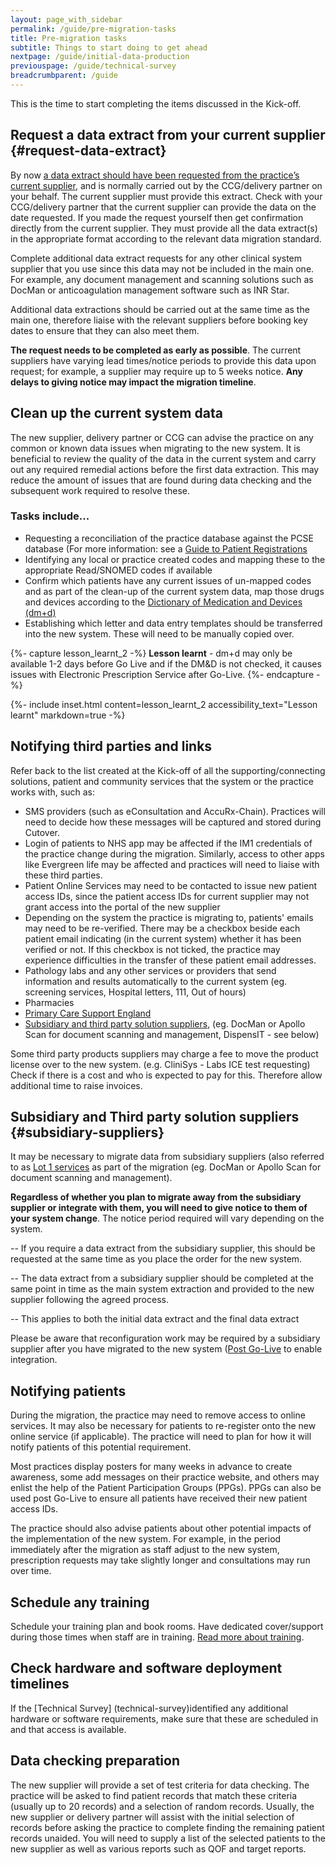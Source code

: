 ```yaml
---
layout: page_with_sidebar
permalink: /guide/pre-migration-tasks
title: Pre-migration tasks
subtitle: Things to start doing to get ahead
nextpage: /guide/initial-data-production
previouspage: /guide/technical-survey
breadcrumbparent: /guide
---
```


This is the time to start completing the items discussed in the Kick-off.


## Request a data extract from your current supplier {#request-data-extract}

By now [a data extract should have been requested from the practice’s current supplier](/prm-practice-migration/guide/get-started#request-data-extract), and is normally carried out by the CCG/delivery partner on your behalf. The current supplier must provide this extract. Check with your CCG/delivery partner that the current supplier can provide the data on the date requested. If you made the request yourself then get confirmation directly from the current supplier. They must provide all the data extract(s) in the appropriate format according to the relevant data migration standard.

Complete additional data extract requests for any other clinical system supplier that you use since this data may not be included in the main one. For example, any document management and scanning solutions such as DocMan or anticoagulation management software such as INR Star. 

Additional data extractions should be carried out at the same time as the main one, therefore liaise with the relevant suppliers before booking key dates to ensure that they can also meet them. 

<!--* * *
**_SLA:_**  Once a request is made for an extract, your old supplier has 5 working days to provide this to you/your new supplier.
<br><em>(GP IT Futures Catalogue Solution Migration Process, p. 6)</em>
* * *-->
<!-- [UPLIFT] added reference to the Supplier SLA in terms of responding to queries from a Migration Management Agent -->

<!--The DDE is the 'Documented Data Extract' that shows what physical data is to be included in the extract and its format and structure (see DMI02).
 [UPLIFT] added reference to the Supplier SLA in terms of responding to a request for an extract -->

__The request needs to be completed as early as possible__. The current suppliers have varying lead times/notice periods to provide this data upon request; for example, a supplier may require up to 5 weeks notice. __Any delays to giving notice may impact the migration timeline__.

## Clean up the current system data

The new supplier, delivery partner or CCG can advise the practice on any common or known data issues when migrating to the new system. It is beneficial to review the quality of the data in the current system and carry out any required remedial actions before the first data extraction. This may reduce the amount of issues that are found during data checking and the subsequent work required to resolve these.

<!--* * * 
**_SLA:_**  Reviewing the quality of the data in your current solution should not take more than 6 weeks. This review should include identifying any irregularities in the data, performing standard data quality checks and assessing any misused codes or concepts, such as clinical findings terms.
<br><em>(GP IT Futures Catalogue Solution Migration Process, p. 11)</em>
* * *-->

<!-- [UPLIFT] added reference to Step 4 SLA from the Ancillary Document -->
<!-- [GAP] need to check whether 'Source Solution data quality review' is the same activity as 'Clean up the current system data' i.e. is the SLA here in the right place? -->

### Tasks include...

* Requesting a reconciliation of the practice database against the PCSE database (For more information: see a [Guide to Patient Registrations](https://pcse.england.nhs.uk/services/registrations/)
* Identifying any local or practice created codes and mapping these to the appropriate Read/SNOMED codes if available 
* Confirm which patients have any current issues of un-mapped codes and as part of the clean-up of the current system data, map those drugs and devices according to the [Dictionary of Medication and Devices (dm+d)](https://www.nhsbsa.nhs.uk/pharmacies-gp-practices-and-appliance-contractors/dictionary-medicines-and-devices-dmd) 
* Establishing which letter and data entry templates should be transferred into the new system. These will need to be manually copied over.

{%- capture lesson_learnt_2 -%}
__Lesson learnt__ - dm+d may only be available 1-2 days before Go Live and if the DM&D is not checked, it causes issues with Electronic Prescription Service after Go-Live. 
{%- endcapture -%}

{%- include inset.html content=lesson_learnt_2 accessibility_text="Lesson learnt" markdown=true -%}

## Notifying third parties and links

Refer back to the list created at the Kick-off of all the supporting/connecting solutions, patient and community services that the system or the practice works with, such as:

* SMS providers (such as eConsultation and AccuRx-Chain). Practices will need to decide how these messages will be captured and stored during Cutover.
* Login of patients to NHS app may be affected if the IM1 credentials of the practice change during the migration. Similarly, access to other apps like Evergreen life may be affected and practices will need to liaise with these third parties.
* Patient Online Services may need to be contacted to issue new patient access IDs, since the patient access IDs for current supplier may not grant access into the portal of the new supplier
* Depending on the system the practice is migrating to, patients' emails may need to be re-verified. There may be a checkbox beside each patient email indicating (in the current system) whether it has been verified or not. If this checkbox is not ticked, the practice may experience difficulties in the transfer of these patient email addresses.
* Pathology labs and any other services or providers that send information and results automatically to the current system (eg. screening services, Hospital letters, 111, Out of hours)
* Pharmacies
* [Primary Care Support England](https://pcse.england.nhs.uk/) 
* [Subsidiary and third party solution suppliers](/prm-practice-migration/guide/pre-migration-tasks#subsidiary-suppliers), (eg. DocMan or Apollo Scan for document scanning and management, DispensIT - see below)

Some third party products suppliers may charge a fee to move the product license over to the new system. (e.g. CliniSys - Labs ICE test requesting) Check if there is a cost and who is expected to pay for this. Therefore allow additional time to raise invoices.


## Subsidiary and Third party solution suppliers {#subsidiary-suppliers}

It may be necessary to migrate data from subsidiary suppliers (also referred to as [Lot 1 services]((https://digital.nhs.uk/services/gp-systems-of-choice/gpsoc-services#lot-1-gp-principal-clinical-systems-and-subsidiary-modules)) as part of the migration (eg. DocMan or Apollo Scan for document scanning and management).

__Regardless of whether you plan to migrate away from the subsidiary supplier or integrate with them, you will need to give notice to them of your system change__. The notice period required will vary depending on the system. 

   -- If you require a data extract from the subsidiary supplier, this should be requested at the same time as you place the order for the new system. 

   -- The data extract from a subsidiary supplier should be completed at the same point in time as the main system extraction and provided to the new supplier following the agreed process.

   -- This applies to both the initial data extract and the final data extract

Please be aware that reconfiguration work may be required by a subsidiary supplier after you have migrated to the new system ([Post Go-Live](post-go-live) to enable integration. 


## Notifying patients

During the migration, the practice may need to remove access to online services. It may also be necessary for patients to re-register onto the new online service (if applicable). The practice will need to plan for how it will notify patients of this potential requirement. 

Most practices display posters for many weeks in advance to create awareness, some add messages on their practice website, and others may enlist the help of the Patient Participation Groups (PPGs). PPGs can also be used post Go-Live to ensure all patients have received their new patient access IDs.

The practice should also advise patients about other potential impacts of the implementation of the new system. For example, in the period immediately after the migration as staff adjust to the new system, prescription requests may take slightly longer and consultations may run over time.
 

## Schedule any training

Schedule your training plan and book rooms. Have dedicated cover/support during those times when staff are in training. [Read more about training](training). 

## Check hardware and software deployment timelines

If the [Technical Survey] (technical-survey)identified any additional hardware or software requirements, make sure that these are scheduled in and that access is available.

## Data checking preparation

The new supplier will provide a set of test criteria for data checking. The practice will be asked to find patient records that match these criteria (usually up to 20 records) and a selection of random records. Usually, the new supplier or delivery partner will assist with the initial selection of records before asking the practice to complete finding the remaining patient records unaided. You will need to supply a list of the selected patients to the new supplier as well as various reports such as QOF and target reports.

